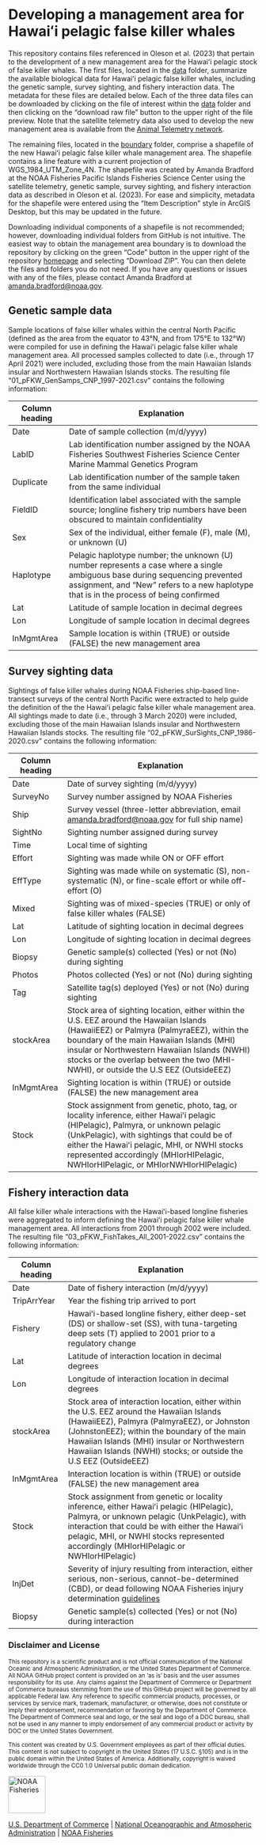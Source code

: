 <!-- README.md is generated from README.Rmd. Please edit that file -->

# Developing a management area for Hawaiʻi pelagic false killer whales

This repository contains files referenced in Oleson et al. (2023) that
pertain to the development of a new management area for the Hawaiʻi
pelagic stock of false killer whales. The first files, located in the
[data](https://github.com/PIFSC-Protected-Species-Division/HI-Pelagic-FKWs/tree/main/data)
folder, summarize the available biological data for Hawaiʻi pelagic
false killer whales, including the genetic sample, survey sighting, and
fishery interaction data. The metadata for these files are detailed
below. Each of the three data files can be downloaded by clicking on the
file of interest within the
[data](https://github.com/PIFSC-Protected-Species-Division/HI-Pelagic-FKWs/tree/main/data)
folder and then clicking on the “download raw file” button to the upper
right of the file preview. Note that the satellite telemetry data also
used to develop the new management area is available from the [Animal
Telemetry network](https://portal.atn.ioos.us/#metadata/137104/species).

The remaining files, located in the
[boundary](https://github.com/PIFSC-Protected-Species-Division/HI-Pelagic-FKWs/tree/main/boundary)
folder, comprise a shapefile of the new Hawaiʻi pelagic false killer
whale management area. The shapefile contains a line feature with a
current projection of WGS_1984_UTM_Zone_4N. The shapefile was created by
Amanda Bradford at the NOAA Fisheries Pacific Islands Fisheries Science
Center using the satellite telemetry, genetic sample, survey sighting,
and fishery interaction data as described in Oleson et al. (2023). For
ease and simplicity, metadata for the shapefile were entered using the
“Item Description” style in ArcGIS Desktop, but this may be updated in
the future.

Downloading individual components of a shapefile is not recommended;
however, downloading individual folders from GitHub is not intuitive.
The easiest way to obtain the management area boundary is to download
the repository by clicking on the green “Code” button in the upper right
of the repository
[homepage](https://github.com/PIFSC-Protected-Species-Division/HI-Pelagic-FKWs)
and selecting “Download ZIP”. You can then delete the files and folders
you do not need. If you have any questions or issues with any of the
files, please contact Amanda Bradford at amanda.bradford@noaa.gov.

## Genetic sample data

Sample locations of false killer whales within the central North Pacific
(defined as the area from the equator to 43°N, and from 175°E to 132°W)
were compiled for use in defining the Hawaiʻi pelagic false killer whale
management area. All processed samples collected to date (i.e., through
17 April 2021) were included, excluding those from the main Hawaiian
Islands insular and Northwestern Hawaiian Islands stocks. The resulting
file “01_pFKW_GenSamps_CNP_1997-2021.csv” contains the following
information:

| Column heading | Explanation                                                                                                                                                                                                            |
|----------------|------------------------------------------------------------------------------------------------------------------------------------------------------------------------------------------------------------------------|
| Date           | Date of sample collection (m/d/yyyy)                                                                                                                                                                                   |
| LabID          | Lab identification number assigned by the NOAA Fisheries Southwest Fisheries Science Center Marine Mammal Genetics Program                                                                                             |
| Duplicate      | Lab identification number of the sample taken from the same individual                                                                                                                                                 |
| FieldID        | Identification label associated with the sample source; longline fishery trip numbers have been obscured to maintain confidentiality                                                                                   |
| Sex            | Sex of the individual, either female (F), male (M), or unknown (U)                                                                                                                                                     |
| Haplotype      | Pelagic haplotype number; the unknown (U) number represents a case where a single ambiguous base during sequencing prevented assignment, and “New” refers to a new haplotype that is in the process of being confirmed |
| Lat            | Latitude of sample location in decimal degrees                                                                                                                                                                         |
| Lon            | Longitude of sample location in decimal degrees                                                                                                                                                                        |
| InMgmtArea     | Sample location is within (TRUE) or outside (FALSE) the new management area                                                                                                                                            |

## Survey sighting data

Sightings of false killer whales during NOAA Fisheries ship-based
line-transect surveys of the central North Pacific were extracted to
help guide the definition of the the Hawaiʻi pelagic false killer whale
management area. All sightings made to date (i.e., through 3 March 2020)
were included, excluding those of the main Hawaiian Islands insular and
Northwestern Hawaiian Islands stocks. The resulting file
“02_pFKW_SurSights_CNP_1986-2020.csv” contains the following
information:

| Column heading | Explanation                                                                                                                                                                                                                                                                                                               |
|----------------|---------------------------------------------------------------------------------------------------------------------------------------------------------------------------------------------------------------------------------------------------------------------------------------------------------------------------|
| Date           | Date of survey sighting (m/d/yyyy)                                                                                                                                                                                                                                                                                        |
| SurveyNo       | Survey number assigned by NOAA Fisheries                                                                                                                                                                                                                                                                                  |
| Ship           | Survey vessel (three-letter abbreviation, email amanda.bradford@noaa.gov for full ship name)                                                                                                                                                                                                                              |
| SightNo        | Sighting number assigned during survey                                                                                                                                                                                                                                                                                    |
| Time           | Local time of sighting                                                                                                                                                                                                                                                                                                    |
| Effort         | Sighting was made while ON or OFF effort                                                                                                                                                                                                                                                                                  |
| EffType        | Sighting was made while on systematic (S), non-systematic (N), or fine-scale effort or while off-effort (O)                                                                                                                                                                                                               |
| Mixed          | Sighting was of mixed-species (TRUE) or only of false killer whales (FALSE)                                                                                                                                                                                                                                               |
| Lat            | Latitude of sighting location in decimal degrees                                                                                                                                                                                                                                                                          |
| Lon            | Longitude of sighting location in decimal degrees                                                                                                                                                                                                                                                                         |
| Biopsy         | Genetic sample(s) collected (Yes) or not (No) during sighting                                                                                                                                                                                                                                                             |
| Photos         | Photos collected (Yes) or not (No) during sighting                                                                                                                                                                                                                                                                        |
| Tag            | Satellite tag(s) deployed (Yes) or not (No) during sighting                                                                                                                                                                                                                                                               |
| stockArea      | Stock area of sighting location, either within the U.S. EEZ around the Hawaiian Islands (HawaiiEEZ) or Palmyra (PalmyraEEZ), within the boundary of the main Hawaiian Islands (MHI) insular or Northwestern Hawaiian Islands (NWHI) stocks or the overlap between the two (MHI-NWHI), or outside the U.S EEZ (OutsideEEZ) |
| InMgmtArea     | Sighting location is within (TRUE) or outside (FALSE) the new management area                                                                                                                                                                                                                                             |
| Stock          | Stock assignment from genetic, photo, tag, or locality inference, either Hawaiʻi pelagic (HIPelagic), Palmyra, or unknown pelagic (UnkPelagic), with sightings that could be of either the Hawaiʻi pelagic, MHI, or NWHI stocks represented accordingly (MHIorHIPelagic, NWHIorHIPelagic, or MHIorNWHIorHIPelagic)        |

## Fishery interaction data

All false killer whale interactions with the Hawaiʻi-based longline
fisheries were aggregated to inform defining the Hawaiʻi pelagic false
killer whale management area. All interactions from 2001 through 2002
were included. The resulting file “03_pFKW_FishTakes_All_2001-2022.csv”
contains the following information:

| Column heading | Explanation                                                                                                                                                                                                                                                                                                 |
|----------------|-------------------------------------------------------------------------------------------------------------------------------------------------------------------------------------------------------------------------------------------------------------------------------------------------------------|
| Date           | Date of fishery interaction (m/d/yyyy)                                                                                                                                                                                                                                                                      |
| TripArrYear    | Year the fishing trip arrived to port                                                                                                                                                                                                                                                                       |
| Fishery        | Hawaiʻi-based longline fishery, either deep-set (DS) or shallow-set (SS), with tuna-targeting deep sets (T) applied to 2001 prior to a regulatory change                                                                                                                                                    |
| Lat            | Latitude of interaction location in decimal degrees                                                                                                                                                                                                                                                         |
| Lon            | Longitude of interaction location in decimal degrees                                                                                                                                                                                                                                                        |
| stockArea      | Stock area of interaction location, either within the U.S. EEZ around the Hawaiian Islands (HawaiiEEZ), Palmyra (PalmyraEEZ), or Johnston (JohnstonEEZ); within the boundary of the main Hawaiian Islands (MHI) insular or Northwestern Hawaiian Islands (NWHI) stocks; or outside the U.S EEZ (OutsideEEZ) |
| InMgmtArea     | Interaction location is within (TRUE) or outside (FALSE) the new management area                                                                                                                                                                                                                            |
| Stock          | Stock assignment from genetic or locality inference, either Hawaiʻi pelagic (HIPelagic), Palmyra, or unknown pelagic (UnkPelagic), with interaction that could be with either the Hawaiʻi pelagic, MHI, or NWHI stocks represented accordingly (MHIorHIPelagic or NWHIorHIPelagic)                          |
| InjDet         | Severity of injury resulting from interaction, either serious, non-serious, cannot-be-determined (CBD), or dead following NOAA Fisheries injury determination [guidelines](https://www.fisheries.noaa.gov/action/revisions-process-distinguishing-serious-non-serious-injury-marine-mammals)                |
| Biopsy         | Genetic sample(s) collected (Yes) or not (No) during interaction                                                                                                                                                                                                                                            |

### Disclaimer and License

<sub>This repository is a scientific product and is not official
communication of the National Oceanic and Atmospheric Administration, or
the United States Department of Commerce. All NOAA GitHub project
content is provided on an ‘as is’ basis and the user assumes
responsibility for its use. Any claims against the Department of
Commerce or Department of Commerce bureaus stemming from the use of this
GitHub project will be governed by all applicable Federal law. Any
reference to specific commercial products, processes, or services by
service mark, trademark, manufacturer, or otherwise, does not constitute
or imply their endorsement, recommendation or favoring by the Department
of Commerce. The Department of Commerce seal and logo, or the seal and
logo of a DOC bureau, shall not be used in any manner to imply
endorsement of any commercial product or activity by DOC or the United
States Government.

<sub>This content was created by U.S. Government employees as part of
their official duties. This content is not subject to copyright in the
United States (17 U.S.C. §105) and is in the public domain within the
United States of America. Additionally, copyright is waived worldwide
through the CC0 1.0 Universal public domain dedication.

<img src="https://raw.githubusercontent.com/nmfs-general-modeling-tools/nmfspalette/main/man/figures/noaa-fisheries-rgb-2line-horizontal-small.png" alt="NOAA Fisheries" height="75"/>

[U.S. Department of Commerce](https://www.commerce.gov/) \| [National
Oceanographic and Atmospheric Administration](https://www.noaa.gov) \|
[NOAA Fisheries](https://www.fisheries.noaa.gov/)

